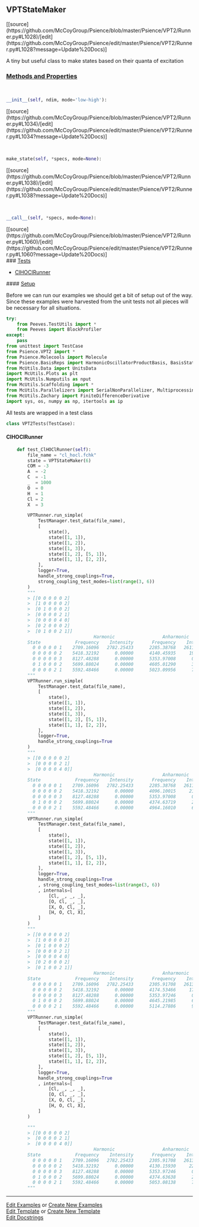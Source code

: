 ## <a id="Psience.VPT2.Runner.VPTStateMaker">VPTStateMaker</a> 
<div class="docs-source-link" markdown="1">
[[source](https://github.com/McCoyGroup/Psience/blob/master/Psience/VPT2/Runner.py#L1028)/[edit](https://github.com/McCoyGroup/Psience/edit/master/Psience/VPT2/Runner.py#L1028?message=Update%20Docs)]
</div>

A tiny but useful class to make states based on their quanta
of excitation

<div class="collapsible-section">
 <div class="collapsible-section collapsible-section-header" markdown="1">
 
### <a class="collapse-link" data-toggle="collapse" href="#methods">Methods and Properties</a> <a class="float-right" data-toggle="collapse" href="#methods"><i class="fa fa-chevron-down"></i></a>

 </div>
 <div class="collapsible-section collapsible-section-body collapse" id="methods" markdown="1">

<a id="Psience.VPT2.Runner.VPTStateMaker.__init__" class="docs-object-method">&nbsp;</a> 
```python
__init__(self, ndim, mode='low-high'): 
```
<div class="docs-source-link" markdown="1">
[[source](https://github.com/McCoyGroup/Psience/blob/master/Psience/VPT2/Runner.py#L1034)/[edit](https://github.com/McCoyGroup/Psience/edit/master/Psience/VPT2/Runner.py#L1034?message=Update%20Docs)]
</div>

<a id="Psience.VPT2.Runner.VPTStateMaker.make_state" class="docs-object-method">&nbsp;</a> 
```python
make_state(self, *specs, mode=None): 
```
<div class="docs-source-link" markdown="1">
[[source](https://github.com/McCoyGroup/Psience/blob/master/Psience/VPT2/Runner.py#L1038)/[edit](https://github.com/McCoyGroup/Psience/edit/master/Psience/VPT2/Runner.py#L1038?message=Update%20Docs)]
</div>

<a id="Psience.VPT2.Runner.VPTStateMaker.__call__" class="docs-object-method">&nbsp;</a> 
```python
__call__(self, *specs, mode=None): 
```
<div class="docs-source-link" markdown="1">
[[source](https://github.com/McCoyGroup/Psience/blob/master/Psience/VPT2/Runner.py#L1060)/[edit](https://github.com/McCoyGroup/Psience/edit/master/Psience/VPT2/Runner.py#L1060?message=Update%20Docs)]
</div>

 </div>
</div>



<div class="collapsible-section">
 <div class="collapsible-section collapsible-section-header" markdown="1">
### <a class="collapse-link" data-toggle="collapse" href="#tests">Tests</a> <a class="float-right" data-toggle="collapse" href="#tests"><i class="fa fa-chevron-down"></i></a>
 </div>
<div class="collapsible-section collapsible-section-body collapse show" id="tests" markdown="1">

- [ClHOClRunner](#ClHOClRunner)

<div class="collapsible-section">
 <div class="collapsible-section collapsible-section-header" markdown="1">
#### <a class="collapse-link" data-toggle="collapse" href="#test-setup">Setup</a> <a class="float-right" data-toggle="collapse" href="#test-setup"><i class="fa fa-chevron-down"></i></a>
 </div>
 <div class="collapsible-section collapsible-section-body collapse" id="test-setup" markdown="1">

Before we can run our examples we should get a bit of setup out of the way.
Since these examples were harvested from the unit tests not all pieces
will be necessary for all situations.
```python
try:
    from Peeves.TestUtils import *
    from Peeves import BlockProfiler
except:
    pass
from unittest import TestCase
from Psience.VPT2 import *
from Psience.Molecools import Molecule
from Psience.BasisReps import HarmonicOscillatorProductBasis, BasisStateSpace
from McUtils.Data import UnitsData
import McUtils.Plots as plt
import McUtils.Numputils as nput
from McUtils.Scaffolding import *
from McUtils.Parallelizers import SerialNonParallelizer, MultiprocessingParallelizer
from McUtils.Zachary import FiniteDifferenceDerivative
import sys, os, numpy as np, itertools as ip
```

All tests are wrapped in a test class
```python
class VPT2Tests(TestCase):
```

 </div>
</div>

#### <a name="ClHOClRunner">ClHOClRunner</a>
```python
    def test_ClHOClRunner(self):
        file_name = "cl_hocl.fchk"
        state = VPTStateMaker(6)
        COM = -3
        A  = -2
        C  = -1
        _  = 1000
        O  = 0
        H  = 1
        Cl = 2
        X  = 3

        VPTRunner.run_simple(
            TestManager.test_data(file_name),
            [
                state(),
                state([1, 1]),
                state([1, 2]),
                state([1, 3]),
                state([1, 2], [5, 1]),
                state([1, 1], [2, 2]),
            ],
            logger=True,
            handle_strong_couplings=True,
            strong_coupling_test_modes=list(range(3, 6))
        )
        """
        > [[0 0 0 0 0 2]
        >  [1 0 0 0 0 2]
        >  [0 1 0 0 0 2]
        >  [0 0 0 0 2 1]
        >  [0 0 0 0 4 0]
        >  [0 2 0 0 0 2]
        >  [0 1 0 0 2 1]]
                                 Harmonic                  Anharmonic
        State             Frequency    Intensity       Frequency    Intensity
          0 0 0 0 0 1    2709.16096   2782.25433      2285.38768   2611.96281
          0 0 0 0 0 2    5418.32192      0.00000      4140.45935     19.13726
          0 0 0 0 0 3    8127.48288      0.00000      5353.97008      0.16004
          0 1 0 0 0 2    5699.88024      0.00000      4605.01290      3.93389
          0 0 0 0 2 1    5592.48466      0.00000      5023.09956      7.99053
        """
        VPTRunner.run_simple(
            TestManager.test_data(file_name),
            [
                state(),
                state([1, 1]),
                state([1, 2]),
                state([1, 3]),
                state([1, 2], [5, 1]),
                state([1, 1], [2, 2]),
            ],
            logger=True,
            handle_strong_couplings=True
        )
        """        
        > [[0 0 0 0 0 2]
        >  [0 0 0 0 2 1]
        >  [0 0 0 0 4 0]]
                                 Harmonic                  Anharmonic
        State             Frequency    Intensity       Frequency    Intensity
          0 0 0 0 0 1    2709.16096   2782.25433      2285.38768   2611.96281
          0 0 0 0 0 2    5418.32192      0.00000      4096.10015     21.49976
          0 0 0 0 0 3    8127.48288      0.00000      5353.97008      0.16004
          0 1 0 0 0 2    5699.88024      0.00000      4374.63719      2.66632
          0 0 0 0 2 1    5592.48466      0.00000      4964.16010      6.86648
        """
        VPTRunner.run_simple(
            TestManager.test_data(file_name),
            [
                state(),
                state([1, 1]),
                state([1, 2]),
                state([1, 3]),
                state([1, 2], [5, 1]),
                state([1, 1], [2, 2]),
            ],
            logger=True,
            handle_strong_couplings=True
            , strong_coupling_test_modes=list(range(3, 6))
            , internals=[
                [Cl, _, _, _],
                [O, Cl, _, _],
                [X, O, Cl, _],
                [H, O, Cl, X],
            ]
        )
        """        
        > [[0 0 0 0 0 2]
        >  [1 0 0 0 0 2]
        >  [0 1 0 0 0 2]
        >  [0 0 0 0 2 1]
        >  [0 0 0 0 4 0]
        >  [0 2 0 0 0 2]
        >  [0 1 0 0 2 1]]
                                 Harmonic                  Anharmonic
        State             Frequency    Intensity       Frequency    Intensity
          0 0 0 0 0 1    2709.16096   2782.25433      2305.91708   2613.72238
          0 0 0 0 0 2    5418.32192      0.00000      4174.53466     17.82679
          0 0 0 0 0 3    8127.48288      0.00000      5353.97246      0.16004
          0 1 0 0 0 2    5699.88024      0.00000      4645.21985      6.56429
          0 0 0 0 2 1    5592.48466      0.00000      5114.27886      9.19226
        """
        VPTRunner.run_simple(
            TestManager.test_data(file_name),
            [
                state(),
                state([1, 1]),
                state([1, 2]),
                state([1, 3]),
                state([1, 2], [5, 1]),
                state([1, 1], [2, 2]),
            ],
            logger=True,
            handle_strong_couplings=True
            , internals=[
                [Cl, _, _, _],
                [O, Cl, _, _],
                [X, O, Cl, _],
                [H, O, Cl, X],
            ]
        )

        """
        > [[0 0 0 0 0 2]
        >  [0 0 0 0 2 1]
        >  [0 0 0 0 4 0]]
                                 Harmonic                  Anharmonic
        State             Frequency    Intensity       Frequency    Intensity
          0 0 0 0 0 1    2709.16096   2782.25433      2305.91708   2613.72238
          0 0 0 0 0 2    5418.32192      0.00000      4130.15930     22.20869
          0 0 0 0 0 3    8127.48288      0.00000      5353.97246      0.16004
          0 1 0 0 0 2    5699.88024      0.00000      4374.63638      2.66634
          0 0 0 0 2 1    5592.48466      0.00000      5053.08138      7.79496
        """
```

 </div>
</div>

___

[Edit Examples](https://github.com/McCoyGroup/Psience/edit/gh-pages/ci/examples/Psience/VPT2/Runner/VPTStateMaker.md) or 
[Create New Examples](https://github.com/McCoyGroup/Psience/new/gh-pages/?filename=ci/examples/Psience/VPT2/Runner/VPTStateMaker.md) <br/>
[Edit Template](https://github.com/McCoyGroup/Psience/edit/gh-pages/ci/docs/Psience/VPT2/Runner/VPTStateMaker.md) or 
[Create New Template](https://github.com/McCoyGroup/Psience/new/gh-pages/?filename=ci/docs/templates/Psience/VPT2/Runner/VPTStateMaker.md) <br/>
[Edit Docstrings](https://github.com/McCoyGroup/Psience/edit/master/Psience/VPT2/Runner.py#L1028?message=Update%20Docs)